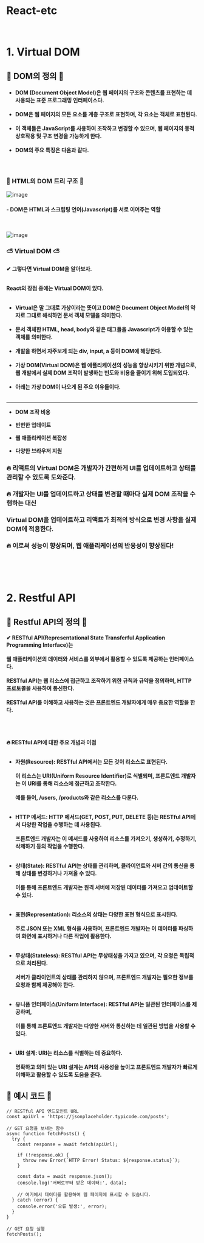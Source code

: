 # React-etc

<br>

<h1> 1. Virtual DOM</h1>

## 🌟 DOM의 정의 🌟
<h4>
	
- DOM (Document Object Model)은 웹 페이지의 구조와 콘텐츠를 표현하는 데 사용되는 표준 프로그래밍 인터페이스다.<br><br>
- DOM은 웹 페이지의 모든 요소를 계층 구조로 표현하며, 각 요소는 객체로 표현된다.<br><br>
- 이 객체들은 JavaScript를 사용하여 조작하고 변경할 수 있으며, 웹 페이지의 동적 상호작용 및 구조 변경을 가능하게 한다.<br><br>
- DOM의 주요 특징은 다음과 같다.<br>
</h4>
<br>

### 🌈 HTML의 DOM 트리 구조 🌈

![image](https://github.com/juni0914/react-blog/assets/100837725/b7e46b5a-a229-4ff4-90b4-b3b8ed722698)

<h4> - DOM은 HTML과 스크립팅 언어(Javascript)를 서로 이어주는 역할 </h4><br>

![image](https://github.com/juni0914/react-blog/assets/100837725/e4e64b7a-befb-48fd-a25d-b3a2f0911c78)

### ⛅ Virtual DOM ⛅
<h4>
	
✔ 그렇다면 Virtual DOM을 알아보자.<br><br>

React의 장점 중에는 Virtual DOM이 있다. <br><br>

- Virtual은 말 그대로 가상이라는 뜻이고 DOM은 Document Object Model의 약자로 그대로 해석하면 문서 객체 모델을 의미한다. <br><br>
- 문서 객체한 HTML, head, body와 같은 태그들을 Javascript가 이용할 수 있는 객체를 의미한다.<br><br>
- 개발을 하면서 자주보게 되는 div, input, a 등이 DOM에 해당한다.<br><br>
- 가상 DOM(Virtual DOM)은 웹 애플리케이션의 성능을 향상시키기 위한 개념으로, 웹 개발에서 실제 DOM 조작이 발생하는 빈도와 비용을 줄이기 위해 도입되었다.<br><br>
- 아래는 가상 DOM이 나오게 된 주요 이유들이다.<br><br>
<hr>

* DOM 조작 비용

* 빈번한 업데이트

* 웹 애플리케이션 복잡성

* 다양한 브라우저 지원
</h4>

<h3>
🔥 리액트의 Virtual DOM은 개발자가 간편하게 UI를 업데이트하고 상태를 관리할 수 있도록 도와준다. <br><br>
🔥 개발자는 UI를 업데이트하고 상태를 변경할 때마다 실제 DOM 조작을 수행하는 대신<br><br> Virtual DOM을 업데이트하고 리액트가 최적의 방식으로 변경 사항을 실제 DOM에 적용한다. <br><br>
🔥 이로써 성능이 향상되며, 웹 애플리케이션의 반응성이 향상된다!<br><br>
</h3>
<br>
<br>

<h1> 2. Restful API</h1>

## 🌟 Restful API의 정의 🌟<br>
<h4>
	
✔ RESTful API(Representational State Transferful Application Programming Interface)는<br><br> 웹 애플리케이션의 데이터와 서비스를 외부에서 활용할 수 있도록 제공하는 인터페이스다.<br><br>
RESTful API는 웹 리소스에 접근하고 조작하기 위한 규칙과 규약을 정의하며, HTTP 프로토콜을 사용하여 통신한다.<br><br>
RESTful API를 이해하고 사용하는 것은 프론트엔드 개발자에게 매우 중요한 역할을 한다.<br><br><br><br>

🔥 RESTful API에 대한 주요 개념과 이점 <br><br>

- 자원(Resource): RESTful API에서는 모든 것이 리소스로 표현된다.<br><br>
이 리소스는 URI(Uniform Resource Identifier)로 식별되며, 프론트엔드 개발자는 이 URI를 통해 리소스에 접근하고 조작한다. <br><br>
예를 들어, /users, /products와 같은 리소스를 다룬다.<br><br>

- HTTP 메서드: HTTP 메서드(GET, POST, PUT, DELETE 등)는 RESTful API에서 다양한 작업을 수행하는 데 사용된다. <br><br>
프론트엔드 개발자는 이 메서드를 사용하여 리소스를 가져오기, 생성하기, 수정하기, 삭제하기 등의 작업을 수행한다. <br><br>

- 상태(State): RESTful API는 상태를 관리하며, 클라이언트와 서버 간의 통신을 통해 상태를 변경하거나 가져올 수 있다. <br><br>
이를 통해 프론트엔드 개발자는 원격 서버에 저장된 데이터를 가져오고 업데이트할 수 있다.<br><br>

- 표현(Representation): 리소스의 상태는 다양한 표현 형식으로 표시된다. <br><br>
주로 JSON 또는 XML 형식을 사용하며, 프론트엔드 개발자는 이 데이터를 파싱하여 화면에 표시하거나 다른 작업에 활용한다. <br><br>

- 무상태(Stateless): RESTful API는 무상태성을 가지고 있으며, 각 요청은 독립적으로 처리된다. <br><br>
서버가 클라이언트의 상태를 관리하지 않으며, 프론트엔드 개발자는 필요한 정보를 요청과 함께 제공해야 한다.<br><br>

- 유니폼 인터페이스(Uniform Interface): RESTful API는 일관된 인터페이스를 제공하며, <br><br>
이를 통해 프론트엔드 개발자는 다양한 서버와 통신하는 데 일관된 방법을 사용할 수 있다.<br><br>

- URI 설계: URI는 리소스를 식별하는 데 중요하다. <br><br>
명확하고 의미 있는 URI 설계는 API의 사용성을 높이고 프론트엔드 개발자가 빠르게 이해하고 활용할 수 있도록 도움을 준다.
</h4>

## 🌈 예시 코드 🌈<br>

```
// RESTful API 엔드포인트 URL
const apiUrl = 'https://jsonplaceholder.typicode.com/posts';

// GET 요청을 보내는 함수
async function fetchPosts() {
  try {
    const response = await fetch(apiUrl);
    
    if (!response.ok) {
      throw new Error(`HTTP Error! Status: ${response.status}`);
    }
    
    const data = await response.json();
    console.log('서버로부터 받은 데이터:', data);
    
    // 여기에서 데이터를 활용하여 웹 페이지에 표시할 수 있습니다.
  } catch (error) {
    console.error('오류 발생:', error);
  }
}

// GET 요청 실행
fetchPosts();

```
<br>
<br>
